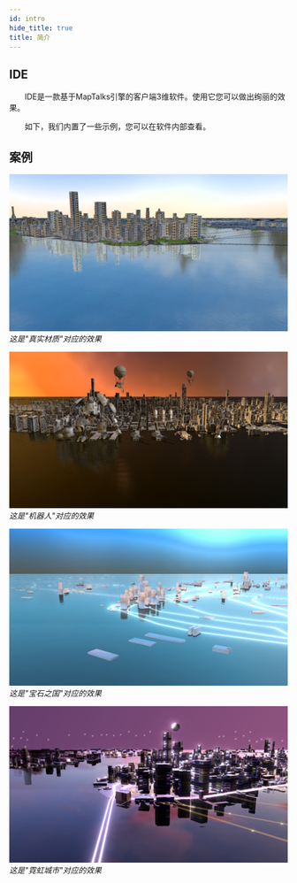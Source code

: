 ```yaml
---
id: intro
hide_title: true
title: 简介
---
```


## IDE

　　IDE是一款基于MapTalks引擎的客户端3维软件。使用它您可以做出绚丽的效果。

　　如下，我们内置了一些示例，您可以在软件内部查看。

## 案例

![简介](./assets/intro-1.png)
*这是"真实材质"对应的效果*

![简介](./assets/intro-2.png)
*这是"机器人"对应的效果*

![简介](./assets/intro-3.png)
*这是"宝石之国"对应的效果*

![简介](./assets/intro-4.png)
*这是"霓虹城市"对应的效果*
